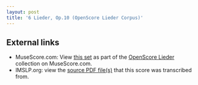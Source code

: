 ```yaml
---
layout: post
title: '6 Lieder, Op.10 (OpenScore Lieder Corpus)'
---
```


## External links

- MuseScore.com: View [this set] as part of the [OpenScore Lieder] collection on MuseScore.com.
- IMSLP.org: view the [source PDF file(s)][IMSLP] that this score was transcribed from.

[IMSLP]: https://imslp.org/wiki/Special:ReverseLookup/618113
[this set]: https://musescore.com/openscore-lieder-corpus/sets/5103398
[OpenScore Lieder]: https://musescore.com/openscore-lieder-corpus

